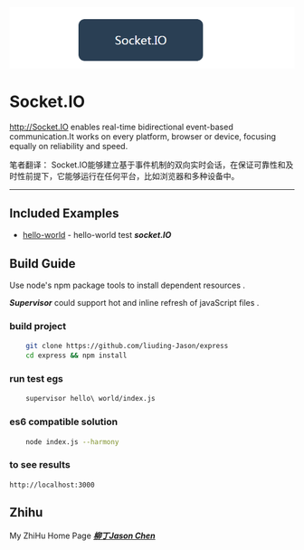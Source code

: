 
![logo](./img/title.png)
	
# Socket.IO
	
http://Socket.IO enables real-time bidirectional event-based communication.It works on every platform, browser or device, focusing equally on reliability and speed.

笔者翻译：
Socket.IO能够建立基于事件机制的双向实时会话，在保证可靠性和及时性前提下，它能够运行在任何平台，比如浏览器和多种设备中。

***

## Included Examples

 - [hello-world](hello-world) - hello-world test ***socket.IO*** 

## Build Guide 

Use node's npm package tools to install dependent resources .

***Supervisor*** could support hot and inline refresh of javaScript files .

### build project
```bash
	git clone https://github.com/liuding-Jason/express
	cd express && npm install
```
### run test egs
```bash
	supervisor hello\ world/index.js 
```
### es6 compatible solution
```bash
	node index.js --harmony
```
### to see results

	http://localhost:3000

## Zhihu

My ZhiHu Home Page ***[柳丁Jason Chen](https://www.zhihu.com/people/liu-ding-jasonchen)*** 
